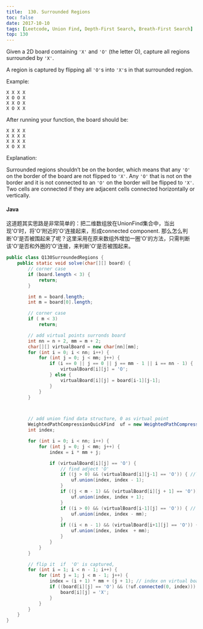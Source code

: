 ```yaml
---
title:  130. Surrounded Regions
toc: false
date: 2017-10-10
tags: [Leetcode, Union Find, Depth-First Search, Breath-First Search]
top: 130
---
```


Given a 2D board containing `'X'` and `'O'` (the letter O), capture all regions surrounded by `'X'`.

A region is captured by flipping all `'O'`s into `'X'`s in that surrounded region.

Example:

```
X X X X
X O O X
X X O X
X O X X
```

After running your function, the board should be:

```
X X X X
X X X X
X X X X
X O X X
```

Explanation:

Surrounded regions shouldn’t be on the border, which means that any `'O'` on the border of the board are not flipped to `'X'`. Any `'O'` that is not on the border and it is not connected to an `'O'` on the border will be flipped to `'X'`. Two cells are connected if they are adjacent cells connected horizontally or vertically.



#### Java

这道题其实思路是非常简单的：把二维数组放在UnionFind集合中，当出现'O'时，将'O'附近的'O'连接起来，形成connected component. 那么怎么判断'O'是否被围起来了呢？这里采用在原来数组外增加一圈'O'的方法，只需判断该'O'是否和外圈的'O'连接，来判断'O'是否被围起来。



```Java
public class Q130SurroundedRegions {
    public static void solve(char[][] board) {
        // corner case
        if (board.length < 3) {
            return;
        }

        int n = board.length;
        int m = board[0].length;

        // corner case
        if ( m < 3)
            return;

        // add virtual points surronds board
        int nn = n + 2, mm = m + 2;
        char[][] virtualBoard = new char[nn][mm];
        for (int i = 0; i < nn; i++) {
            for (int j = 0; j < mm; j++) {
                if (i == 0 || j == 0 || j == mm - 1 || i == nn - 1) {
                    virtualBoard[i][j] = 'O';
                } else {
                    virtualBoard[i][j] = board[i-1][j-1];
                }
            }
        }



        // add union find data structure, 0 as virtual point
        WeightedPathCompressionQuickFind  uf = new WeightedPathCompressionQuickFind(nn*mm);
        int index;

        for (int i = 0; i < nn; i++) {
            for (int j = 0; j < mm; j++) {
                index = i * mm + j;

                if (virtualBoard[i][j] == 'O') {
                    // find adject 'O'
                    if ((j > 0) && (virtualBoard[i][j-1] == 'O')) { //left
                        uf.union(index, index - 1);
                    }
                    if ((j < m - 1) && (virtualBoard[i][j + 1] == 'O')) { // right
                        uf.union(index, index + 1);
                    }
                    if ((i > 0) && (virtualBoard[i-1][j] == 'O')) { // top
                        uf.union(index, index - mm);
                    }
                    if ((i < n - 1) && (virtualBoard[i+1][j] == 'O')) { // bottom
                        uf.union(index, index  + mm);
                    }
                }
            }
        }

        // flip it  if  'O' is captured,
        for (int i = 1; i < n - 1; i++) {
            for (int j = 1; j < m - 1; j++) {
                index = (i + 1) * mm + (j + 1); // index on virtual board
                if ((board[i][j] == 'O') && (!uf.connected(0, index))) {
                    board[i][j] = 'X';
                }
            }
        }
    }
}
```